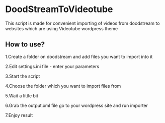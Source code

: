 # DoodStreamToVideotube
This script is made for convenient importing of videos from doodstream to websites which are using Videotube wordpress theme

<h2>How to use?</h2>

1.Create a folder on doodstream and add files you want to import into it

2.Edit settings.ini file - enter your parameters

3.Start the script

4.Choose the folder which you want to import files from

5.Wait a little bit

6.Grab the output.xml file go to your wordpress site and run importer

7.Enjoy result
